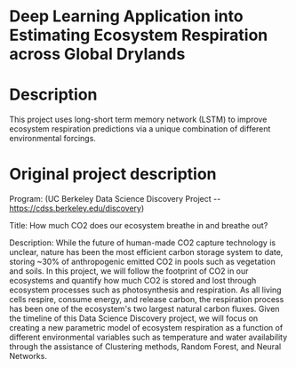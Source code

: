 # Deep Learning Application into Estimating Ecosystem Respiration across Global Drylands 

# Description 
This project uses long-short term memory network (LSTM) to improve ecosystem respiration predictions via a unique combination of different environmental forcings.

# Original project description
Program: (UC Berkeley Data Science Discovery Project -- https://cdss.berkeley.edu/discovery)

Title: How much CO2 does our ecosystem breathe in and breathe out?

Description: While the future of human-made CO2 capture technology is unclear, nature has been the most efficient carbon storage system to date, storing ~30% of anthropogenic emitted CO2 in pools such as vegetation and soils. In this project, we will follow the footprint of CO2 in our ecosystems and quantify how much CO2 is stored and lost through ecosystem processes such as photosynthesis and respiration. As all living cells respire, consume energy, and release carbon, the respiration process has been one of the ecosystem's two largest natural carbon fluxes. Given the timeline of this Data Science Discovery project, we will focus on creating a new parametric model of ecosystem respiration as a function of different environmental variables such as temperature and water availability through the assistance of Clustering methods, Random Forest, and Neural Networks. 

